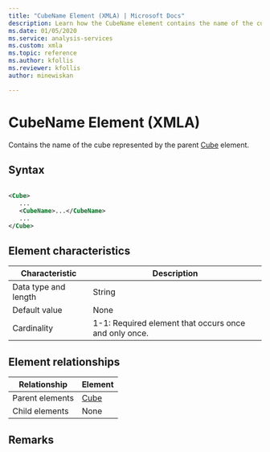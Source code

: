 ```yaml
---
title: "CubeName Element (XMLA) | Microsoft Docs"
description: Learn how the CubeName element contains the name of the cube represented by the parent Cube element.
ms.date: 01/05/2020
ms.service: analysis-services
ms.custom: xmla
ms.topic: reference
ms.author: kfollis
ms.reviewer: kfollis
author: minewiskan

---
```

# CubeName Element (XMLA)

  Contains the name of the cube represented by the parent [Cube](../xml-elements-properties/cube-element-olapinfo-xmla.md) element.  
  
## Syntax  
  
```xml  
  
<Cube>  
   ...  
   <CubeName>...</CubeName>  
   ...  
</Cube>  
```  
  
## Element characteristics  
  
|Characteristic|Description|  
|--------------------|-----------------|  
|Data type and length|String|  
|Default value|None|  
|Cardinality|1-1: Required element that occurs once and only once.|  
  
## Element relationships  
  
|Relationship|Element|  
|------------------|-------------|  
|Parent elements|[Cube](../xml-elements-properties/cube-element-olapinfo-xmla.md)|  
|Child elements|None|  
  
## Remarks  
  
